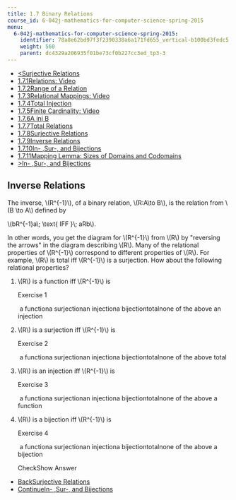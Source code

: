```yaml
---
title: 1.7 Binary Relations
course_id: 6-042j-mathematics-for-computer-science-spring-2015
menu:
  6-042j-mathematics-for-computer-science-spring-2015:
    identifier: 78a8e62bd97f3f2390338a6a171fd655_vertical-b100bd3fedc5
    weight: 560
    parent: dc4329a206935f01be73cf0b227cc3ed_tp3-3
---
```

*   [<Surjective Relations](/courses/electrical-engineering-and-computer-science/6-042j-mathematics-for-computer-science-spring-2015/proofs/tp3-3/vertical-73dfbcd9adb9)
*   [1.7.1Relations: Video](/courses/electrical-engineering-and-computer-science/6-042j-mathematics-for-computer-science-spring-2015/proofs/tp3-3)
*   [1.7.2Range of a Relation](/courses/electrical-engineering-and-computer-science/6-042j-mathematics-for-computer-science-spring-2015/proofs/tp3-3/vertical-70020f5936fa)
*   [1.7.3Relational Mappings: Video](/courses/electrical-engineering-and-computer-science/6-042j-mathematics-for-computer-science-spring-2015/proofs/tp3-3/vertical-360a6e85d0f4)
*   [1.7.4Total Injection](/courses/electrical-engineering-and-computer-science/6-042j-mathematics-for-computer-science-spring-2015/proofs/tp3-3/vertical-5c792a4ae3f8)
*   [1.7.5Finite Cardinality: Video](/courses/electrical-engineering-and-computer-science/6-042j-mathematics-for-computer-science-spring-2015/proofs/tp3-3/vertical-aecd80da5c9a)
*   [1.7.6A inj B](/courses/electrical-engineering-and-computer-science/6-042j-mathematics-for-computer-science-spring-2015/proofs/tp3-3/vertical-faefc8383410)
*   [1.7.7Total Relations](/courses/electrical-engineering-and-computer-science/6-042j-mathematics-for-computer-science-spring-2015/proofs/tp3-3/vertical-62aa874eafae)
*   [1.7.8Surjective Relations](/courses/electrical-engineering-and-computer-science/6-042j-mathematics-for-computer-science-spring-2015/proofs/tp3-3/vertical-73dfbcd9adb9)
*   [1.7.9Inverse Relations](/courses/electrical-engineering-and-computer-science/6-042j-mathematics-for-computer-science-spring-2015/proofs/tp3-3/vertical-b100bd3fedc5)
*   [1.7.10In- ,Sur-, and Bijections](/courses/electrical-engineering-and-computer-science/6-042j-mathematics-for-computer-science-spring-2015/proofs/tp3-3/vertical-e3a6326108c6)
*   [1.7.11Mapping Lemma: Sizes of Domains and Codomains](/courses/electrical-engineering-and-computer-science/6-042j-mathematics-for-computer-science-spring-2015/proofs/tp3-3/vertical-7d9a2d67e3b9)
*   [\>In- ,Sur-, and Bijections](/courses/electrical-engineering-and-computer-science/6-042j-mathematics-for-computer-science-spring-2015/proofs/tp3-3/vertical-e3a6326108c6)

Inverse Relations
-----------------

  

The inverse, \\(R^{-1}\\), of a binary relation, \\(R:A\\to B\\), is the relation from \\(B \\to A\\) defined by

\\(bR^{-1}a\\; \\text{ IFF }\\; aRb\\).

In other words, you get the diagram for \\(R^{-1}\\) from \\(R\\) by "reversing the arrows" in the diagram describing \\(R\\). Many of the relational properties of \\(R^{-1}\\) correspond to different properties of \\(R\\). For example, \\(R\\) is total iff \\(R^{-1}\\) is a surjection. How about the following relational properties?

1.  \\(R\\) is a function iff \\(R^{-1}\\) is
    
    Exercise 1
    
    &nbsp;a functiona surjectionan injectiona bijectiontotalnone of the above an injection&nbsp;
    
2.  \\(R\\) is a surjection iff \\(R^{-1}\\) is
    
    Exercise 2
    
    &nbsp;a functiona surjectionan injectiona bijectiontotalnone of the above total&nbsp;
    
3.  \\(R\\) is an injection iff \\(R^{-1}\\) is
    
    Exercise 3
    
    &nbsp;a functiona surjectionan injectiona bijectiontotalnone of the above a function&nbsp;
    
4.  \\(R\\) is a bijection iff \\(R^{-1}\\) is
    
    Exercise 4
    
    &nbsp;a functiona surjectionan injectiona bijectiontotalnone of the above a bijection&nbsp;
    
    CheckShow Answer
    

*   [BackSurjective Relations](/courses/electrical-engineering-and-computer-science/6-042j-mathematics-for-computer-science-spring-2015/proofs/tp3-3/vertical-73dfbcd9adb9)
*   [ContinueIn- ,Sur-, and Bijections](/courses/electrical-engineering-and-computer-science/6-042j-mathematics-for-computer-science-spring-2015/proofs/tp3-3/vertical-e3a6326108c6)